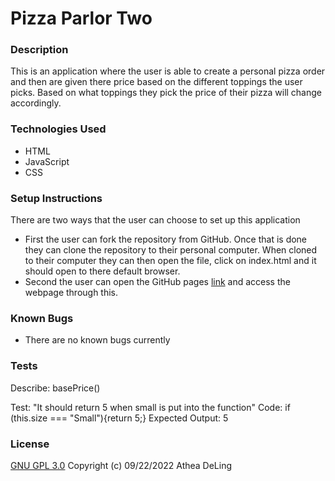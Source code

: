 # Pizza Parlor Two

### Description
This is an application where the user is able to create a personal pizza order and then are given there price based on the different toppings the user picks. Based on what toppings they pick the price of their pizza will change accordingly.
### Technologies Used
* HTML
* JavaScript
* CSS
### Setup Instructions
There are two ways that the user can choose to set up this application
  * First the user can fork the repository from GitHub. Once that is done they can clone the repository to their personal computer. When cloned to their computer they can then open the file, click on index.html and it should open to there default browser.
  * Second the user can open the GitHub pages [link]() and access the webpage through this.

### Known Bugs
* There are no known bugs currently
### Tests
Describe: basePrice()

Test: "It should return 5 when small is put into the function"
Code: if (this.size === "Small"){return 5;}
Expected Output: 5

### License
[GNU GPL 3.0](https://choosealicense.com/licenses/gpl-3.0/) Copyright (c) 09/22/2022 Athea DeLing